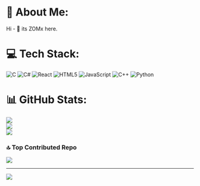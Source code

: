 # 💫 About Me:
Hi - 👋 its ZOMx here.<br>


# 💻 Tech Stack:
![C](https://img.shields.io/badge/c-%2300599C.svg?style=for-the-badge&logo=c&logoColor=white) ![C#](https://img.shields.io/badge/c%23-%23239120.svg?style=for-the-badge&logo=csharp&logoColor=white) ![React](https://img.shields.io/badge/react-%2320232a.svg?style=for-the-badge&logo=react&logoColor=%2361DAFB) ![HTML5](https://img.shields.io/badge/html5-%23E34F26.svg?style=for-the-badge&logo=html5&logoColor=white) ![JavaScript](https://img.shields.io/badge/javascript-%23323330.svg?style=for-the-badge&logo=javascript&logoColor=%23F7DF1E) ![C++](https://img.shields.io/badge/c++-%2300599C.svg?style=for-the-badge&logo=c%2B%2B&logoColor=white) ![Python](https://img.shields.io/badge/python-3670A0?style=for-the-badge&logo=python&logoColor=ffdd54)
# 📊 GitHub Stats:
![](https://github-readme-stats.vercel.app/api?username=Zomai7&theme=dark&hide_border=false&include_all_commits=true&count_private=false)<br/>
![](https://nirzak-streak-stats.vercel.app/?user=Zomai7&theme=dark&hide_border=false)<br/>
![](https://github-readme-stats.vercel.app/api/top-langs/?username=Zomai7&theme=dark&hide_border=false&include_all_commits=true&count_private=false&layout=compact)

### 🔝 Top Contributed Repo
![](https://github-contributor-stats.vercel.app/api?username=Zomai7&limit=5&theme=dark&combine_all_yearly_contributions=true)

---
[![](https://visitcount.itsvg.in/api?id=Zomai7&icon=5&color=4)](https://visitcount.itsvg.in)

<!-- Proudly created with GPRM ( https://gprm.itsvg.in ) -->
